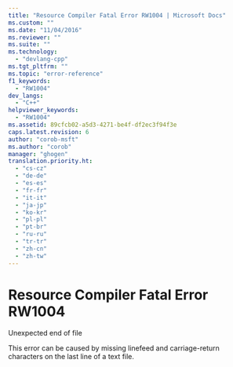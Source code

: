 ```yaml
---
title: "Resource Compiler Fatal Error RW1004 | Microsoft Docs"
ms.custom: ""
ms.date: "11/04/2016"
ms.reviewer: ""
ms.suite: ""
ms.technology: 
  - "devlang-cpp"
ms.tgt_pltfrm: ""
ms.topic: "error-reference"
f1_keywords: 
  - "RW1004"
dev_langs: 
  - "C++"
helpviewer_keywords: 
  - "RW1004"
ms.assetid: 89cfcb02-a5d3-4271-be4f-df2ec3f94f3e
caps.latest.revision: 6
author: "corob-msft"
ms.author: "corob"
manager: "ghogen"
translation.priority.ht: 
  - "cs-cz"
  - "de-de"
  - "es-es"
  - "fr-fr"
  - "it-it"
  - "ja-jp"
  - "ko-kr"
  - "pl-pl"
  - "pt-br"
  - "ru-ru"
  - "tr-tr"
  - "zh-cn"
  - "zh-tw"
---
```

# Resource Compiler Fatal Error RW1004
Unexpected end of file  
  
 This error can be caused by missing linefeed and carriage-return characters on the last line of a text file.